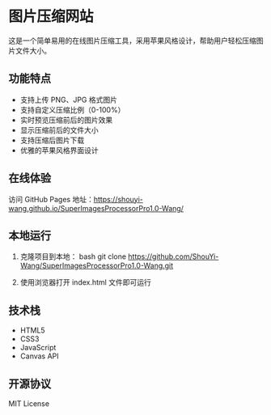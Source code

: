 # 图片压缩网站

这是一个简单易用的在线图片压缩工具，采用苹果风格设计，帮助用户轻松压缩图片文件大小。

## 功能特点

- 支持上传 PNG、JPG 格式图片
- 支持自定义压缩比例（0-100%）
- 实时预览压缩前后的图片效果
- 显示压缩前后的文件大小
- 支持压缩后图片下载
- 优雅的苹果风格界面设计

## 在线体验

访问 GitHub Pages 地址：https://shouyi-wang.github.io/SuperImagesProcessorPro1.0-Wang/

## 本地运行

1. 克隆项目到本地：
bash
git clone https://github.com/ShouYi-Wang/SuperImagesProcessorPro1.0-Wang.git

2. 使用浏览器打开 index.html 文件即可运行

## 技术栈

- HTML5
- CSS3
- JavaScript
- Canvas API

## 开源协议

MIT License
<!-- ## 页面结构

### 主要区域划分
1. 顶部标题栏
2. 图片上传区域（拖拽或点击上传）
3. 压缩设置区域
4. 图片预览区域（左侧原图，右侧压缩后效果）
5. 文件信息显示区域
6. 下载按钮区域

### 设计风格
- 采用苹果风格设计
- 主色调：白色背景 + 浅灰色边框
- 强调色：苹果蓝 (#007AFF)
- 圆角设计：8px
- 磨砂玻璃效果背景  -->